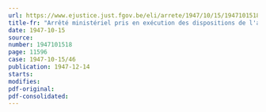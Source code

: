 ```yaml
---
url: https://www.ejustice.just.fgov.be/eli/arrete/1947/10/15/1947101518/justel
title-fr: "Arrêté ministériel pris en exécution des dispositions de l'article 48 de l'arrêté du Régent du 15 octobre 1947 concernant le régime de retraite des ouvriers mineurs et assimilés"
date: 1947-10-15
source:
number: 1947101518
page: 11596
case: 1947-10-15/46
publication: 1947-12-14
starts:
modifies:
pdf-original:
pdf-consolidated:
---
```


